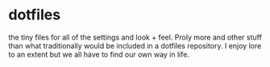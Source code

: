 # dotfiles
the tiny files for all of the settings and look + feel. 
Proly more and other stuff than what traditionally would be included in a dotfiles repository. 
I enjoy lore to an extent but we all have to find our own way in life.
